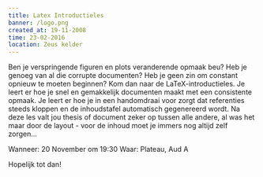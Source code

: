 ```yaml
---
title: Latex Introductieles
banner: /logo.png
created_at: 19-11-2008
time: 23-02-2016
location: Zeus kelder
---
```


Ben je verspringende figuren en plots veranderende opmaak beu? Heb je genoeg van al die corrupte documenten? Heb je geen zin om constant opnieuw te moeten beginnen? Kom dan naar de LaTeX-introductieles. Je leert er hoe je snel en gemakkelijk documenten maakt met een consistente opmaak. Je leert er hoe je in een handomdraai voor zorgt dat referenties steeds kloppen en de inhoudstafel automatisch gegenereerd wordt. Na deze les valt jou thesis of document zeker op tussen alle andere, al was het maar door de layout - voor de inhoud moet je immers nog altijd zelf zorgen...

Wanneer: 20 November om 19:30
Waar: Plateau, Aud A

Hopelijk tot dan!